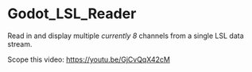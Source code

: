 # Godot_LSL_Reader
Read in and display multiple *currently 8* channels from a single LSL data stream.

Scope this video: https://youtu.be/GjCvQqX42cM
